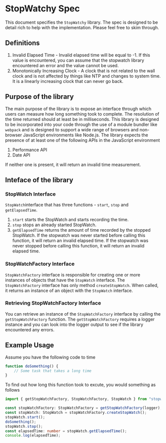 # StopWatchy Spec

This document specifies the `StopWatchy` library. The spec is designed to be detail rich to help with the implementation. Please feel free to skim through. 

## Definitions

1. Invalid Elapsed Time - Invalid elapsed time will be equal to -1. If this value is encountered, you can assume that the stopwatch library encountered an error and the value cannot be used.
2. Monotonically Increasing Clock - A clock that is not related to the wall clock and is not affected by things like NTP and changes to system time. It is a linearly increasing clock that can never go back. 

## Purpose of the library

The main purpose of the library is to expose an interface through which users can measure how long something took to complete. The resolution of the time returned should at least be in milliseconds. This library is designed to be incorporated into your code through the use of a module bundler like `webpack` and is designed to support a wide range of browsers and non-browser JavaScript environments like Node.js. The library expects the presence of at least one of the following APIs in the JavaScript environment

1. Performance API
2. Date API

If neither one is present, it will return an invalid time measurement.

## Inteface of the library

### StopWatch Interface

`StopWatch`interface that has three functions - `start`, `stop` and `getElapsedTime`.

1. `start` starts the StopWatch and starts recording the time.
2. `stop` stops an already started StopWatch.
3. `getElapsedTime` returns the amount of time recorded by the stopped StopWatch. If the stopwatch was never started before calling this function, it will return an invalid elapsed time. If the stopwatch was never stopped before calling this function, it will return an invalid elapsed time.

### StopWatchFactory Interface

`StopWatchFactory` interface is responsible for creating one or more instances of objects that have the `StopWatch` interface. The `StopWatchFactory` interface has only method `createStopWatch`. When called, it returns an instance of an object with the `StopWatch` interface.

### Retrieving StopWatchFactory Interface

You can retrieve an instance of the `StopWatchFactory` interface by calling the `getStopWatchFactory` function. The `getStopWatchFactory` requires a logger instance and you can look into the logger output to see if the library encountered any errors. 

## Example Usage

Assume you have the following code to time

```ts
function doSomething() {
    // Some task that takes a long time
}
```

To find out how long this function took to excute, you would something as follows

```ts
import { getStopWatchFactory, StopWatchFactory, StopWatch } from "stopwatchy";

const stopWatchFactory: StopWatchFactory = getStopWatchFactory(logger);
const stopWatch: StopWatch = stopWatchFactory.createStopWatch();
stopWatch.start();
doSomething();
stopWatch.stop();
const elapsedTime: number = stopWatch.getElapsedTime();
console.log(elapsedTime);
```
